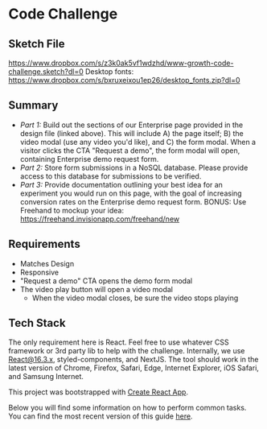 # Code Challenge

## Sketch File

https://www.dropbox.com/s/z3k0ak5vf1wdzhd/www-growth-code-challenge.sketch?dl=0
Desktop fonts: https://www.dropbox.com/s/bxruxeixou1ep26/desktop_fonts.zip?dl=0

## Summary

- _Part 1:_ Build out the sections of our Enterprise page provided in the design file (linked above). This will include A) the page itself; B) the video modal (use any video you'd like), and C) the form modal. When a visitor clicks the CTA "Request a demo", the form modal will open, containing Enterprise demo request form.
- _Part 2:_ Store form submissions in a NoSQL database. Please provide access to this database for submissions to be verified.
- _Part 3:_ Provide documentation outlining your best idea for an experiment you would run on this page, with the goal of increasing conversion rates on the Enterprise demo request form. BONUS: Use Freehand to mockup your idea: https://freehand.invisionapp.com/freehand/new

## Requirements

- Matches Design
- Responsive
- "Request a demo" CTA opens the demo form modal
- The video play button will open a video modal
  - When the video modal closes, be sure the video stops playing

## Tech Stack

The only requirement here is React. Feel free to use whatever CSS framework or 3rd party lib to help with the challenge. Internally, we use React@16.3.x, styled-components, and NextJS. The tool should work in the latest version of Chrome, Firefox, Safari, Edge, Internet Explorer, iOS Safari, and Samsung Internet.


This project was bootstrapped with [Create React App](https://github.com/facebookincubator/create-react-app).

Below you will find some information on how to perform common tasks.<br>
You can find the most recent version of this guide [here](https://github.com/facebookincubator/create-react-app/blob/master/packages/react-scripts/template/README.md).
